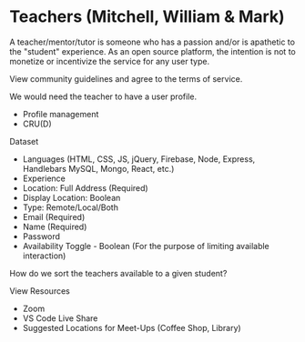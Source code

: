 # Teachers (Mitchell, William & Mark)

A teacher/mentor/tutor is someone who has a passion and/or is apathetic to the "student" experience. As an open source platform, the intention is not to monetize or incentivize the service for any user type.

View community guidelines and agree to the terms of service.

We would need the teacher to have a user profile.

- Profile management
- CRU(D)

Dataset

- Languages (HTML, CSS, JS, jQuery, Firebase, Node, Express, Handlebars MySQL, Mongo, React, etc.)
- Experience
- Location: Full Address (Required)
- Display Location: Boolean
- Type: Remote/Local/Both
- Email (Required)
- Name (Required)
- Password
- Availability Toggle - Boolean
  (For the purpose of limiting available interaction)

How do we sort the teachers available to a given student?

View Resources

- Zoom
- VS Code Live Share
- Suggested Locations for Meet-Ups
  (Coffee Shop, Library)
